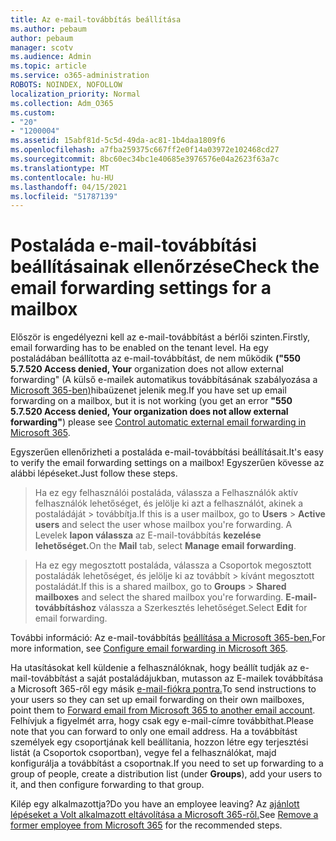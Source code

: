```yaml
---
title: Az e-mail-továbbítás beállítása
ms.author: pebaum
author: pebaum
manager: scotv
ms.audience: Admin
ms.topic: article
ms.service: o365-administration
ROBOTS: NOINDEX, NOFOLLOW
localization_priority: Normal
ms.collection: Adm_O365
ms.custom:
- "20"
- "1200004"
ms.assetid: 15abf81d-5c5d-49da-ac81-1b4daa1809f6
ms.openlocfilehash: a7fba259375c667ff2e0f14a03972e102468cd27
ms.sourcegitcommit: 8bc60ec34bc1e40685e3976576e04a2623f63a7c
ms.translationtype: MT
ms.contentlocale: hu-HU
ms.lasthandoff: 04/15/2021
ms.locfileid: "51787139"
---
```

# <a name="check-the-email-forwarding-settings-for-a-mailbox"></a><span data-ttu-id="a9ba9-102">Postaláda e-mail-továbbítási beállításainak ellenőrzése</span><span class="sxs-lookup"><span data-stu-id="a9ba9-102">Check the email forwarding settings for a mailbox</span></span>

<span data-ttu-id="a9ba9-103">Először is engedélyezni kell az e-mail-továbbítást a bérlői szinten.</span><span class="sxs-lookup"><span data-stu-id="a9ba9-103">Firstly, email forwarding has to be enabled on the tenant level.</span></span> <span data-ttu-id="a9ba9-104">Ha egy postaládában beállította az e-mail-továbbítást, de nem működik **("550 5.7.520 Access denied, Your** organization does not allow external forwarding" (A külső e-mailek automatikus továbbításának szabályozása a [Microsoft 365-ben)](https://docs.microsoft.com/microsoft-365/security/office-365-security/external-email-forwarding?view=o365-worldwide)hibaüzenet jelenik meg.</span><span class="sxs-lookup"><span data-stu-id="a9ba9-104">If you have set up email forwarding on a mailbox, but it is not working (you get an error **"550 5.7.520 Access denied, Your organization does not allow external forwarding"**) please see [Control automatic external email forwarding in Microsoft 365](https://docs.microsoft.com/microsoft-365/security/office-365-security/external-email-forwarding?view=o365-worldwide).</span></span>

<span data-ttu-id="a9ba9-105">Egyszerűen ellenőrizheti a postaláda e-mail-továbbítási beállításait.</span><span class="sxs-lookup"><span data-stu-id="a9ba9-105">It's easy to verify the email forwarding settings on a mailbox!</span></span> <span data-ttu-id="a9ba9-106">Egyszerűen kövesse az alábbi lépéseket.</span><span class="sxs-lookup"><span data-stu-id="a9ba9-106">Just follow these steps.</span></span>
  
> <span data-ttu-id="a9ba9-107">Ha ez egy felhasználói postaláda, válassza a Felhasználók aktív felhasználók lehetőséget, és jelölje ki azt a felhasználót, akinek a postaládáját  \>  továbbítja.</span><span class="sxs-lookup"><span data-stu-id="a9ba9-107">If this is a user mailbox, go to **Users** \> **Active users** and select the user whose mailbox you're forwarding.</span></span> <span data-ttu-id="a9ba9-108">A Levelek **lapon válassza** az E-mail-továbbítás **kezelése lehetőséget.**</span><span class="sxs-lookup"><span data-stu-id="a9ba9-108">On the **Mail** tab, select **Manage email forwarding**.</span></span>

> <span data-ttu-id="a9ba9-109">Ha ez egy megosztott postaláda, válassza a Csoportok megosztott postaládák lehetőséget, és jelölje ki az továbbít  \>  kívánt megosztott postaládát.</span><span class="sxs-lookup"><span data-stu-id="a9ba9-109">If this is a shared mailbox, go to **Groups** \> **Shared mailboxes** and select the shared mailbox you're forwarding.</span></span> <span data-ttu-id="a9ba9-110">**E-mail-továbbításhoz** válassza a Szerkesztés lehetőséget.</span><span class="sxs-lookup"><span data-stu-id="a9ba9-110">Select **Edit** for email forwarding.</span></span>

<span data-ttu-id="a9ba9-111">További információ: Az e-mail-továbbítás [beállítása a Microsoft 365-ben.](https://docs.microsoft.com/microsoft-365/admin/email/configure-email-forwarding)</span><span class="sxs-lookup"><span data-stu-id="a9ba9-111">For more information, see [Configure email forwarding in Microsoft 365](https://docs.microsoft.com/microsoft-365/admin/email/configure-email-forwarding).</span></span>
  
<span data-ttu-id="a9ba9-112">Ha utasításokat kell küldenie a felhasználóknak, hogy beállít tudják az e-mail-továbbítást a saját postaládájukban, mutasson az E-mailek továbbítása a Microsoft 365-ről egy másik [e-mail-fiókra pontra.](https://support.office.com/article/Forward-email-from-Office-365-to-another-email-account-1ed4ee1e-74f8-4f53-a174-86b748ff6a0e)</span><span class="sxs-lookup"><span data-stu-id="a9ba9-112">To send instructions to your users so they can set up email forwarding on their own mailboxes, point them to [Forward email from Microsoft 365 to another email account](https://support.office.com/article/Forward-email-from-Office-365-to-another-email-account-1ed4ee1e-74f8-4f53-a174-86b748ff6a0e).</span></span> <span data-ttu-id="a9ba9-113">Felhívjuk a figyelmét arra, hogy csak egy e-mail-címre továbbíthat.</span><span class="sxs-lookup"><span data-stu-id="a9ba9-113">Please note that you can forward to only one email address.</span></span> <span data-ttu-id="a9ba9-114">Ha a továbbítást személyek egy csoportjának kell beállítania, hozzon létre egy terjesztési listát (a Csoportok csoportban), vegye fel a felhasználókat, majd konfigurálja a továbbítást a csoportnak.</span><span class="sxs-lookup"><span data-stu-id="a9ba9-114">If you need to set up forwarding to a group of people, create a distribution list (under **Groups**), add your users to it, and then configure forwarding to that group.</span></span>
  
<span data-ttu-id="a9ba9-115">Kilép egy alkalmazottja?</span><span class="sxs-lookup"><span data-stu-id="a9ba9-115">Do you have an employee leaving?</span></span> <span data-ttu-id="a9ba9-116">Az [ajánlott lépéseket a Volt alkalmazott eltávolítása a Microsoft 365-ről.](https://docs.microsoft.com/microsoft-365/admin/add-users/remove-former-employee)</span><span class="sxs-lookup"><span data-stu-id="a9ba9-116">See [Remove a former employee from Microsoft 365](https://docs.microsoft.com/microsoft-365/admin/add-users/remove-former-employee) for the recommended steps.</span></span>